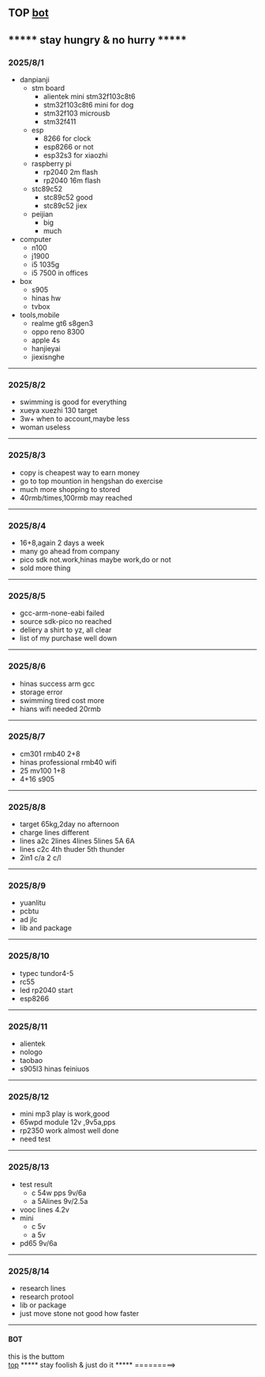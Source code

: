 ## TOP [bot](#bot)
***** stay hungry & no hurry *****
---
### 2025/8/1
- danpianji
	- stm board
    	+ alientek  mini stm32f103c8t6
        + stm32f103c8t6 mini for dog
        + stm32f103 microusb 
        + stm32f411
    - esp
    	- 8266 for clock
        - esp8266 or not
        - esp32s3 for xiaozhi
    - raspberry pi
    	- rp2040 2m flash
        - rp2040 16m flash
    - stc89c52
    	- stc89c52 good
        - stc89c52 jiex
    - peijian
    	- big
        - much
- computer
	- n100
    - j1900
    - i5 1035g
    - i5 7500 in offices
- box
	- s905
    - hinas hw
    - tvbox
- tools,mobile
	- realme gt6 s8gen3
    - oppo reno 8300
    - apple 4s
    - hanjieyai
    - jiexisnghe
---
### 2025/8/2
- swimming is good for everything
- xueya xuezhi 130 target
- 3w+ when to account,maybe less
- woman useless
---
### 2025/8/3
- copy is cheapest way to earn money
- go to top mountion in hengshan do exercise 
- much more shopping to stored
- 40rmb/times,100rmb may reached
---
### 2025/8/4
- 16+8,again 2 days a week
- many go ahead from company
- pico sdk not.work,hinas maybe work,do or not
- sold more thing
---
### 2025/8/5
- gcc-arm-none-eabi failed
- source sdk-pico no reached
- deliery a shirt to yz, all clear
- list of my purchase well down
---
### 2025/8/6
- hinas success arm gcc  
- storage error
- swimming tired cost more
- hians wifi needed 20rmb
---
### 2025/8/7
- cm301 rmb40 2+8
- hinas professional rmb40 wifi
- 25 mv100 1+8
- 4+16 s905
---
### 2025/8/8
- target 65kg,2day no afternoon
- charge lines different
- lines a2c 2lines 4lines 5lines 5A 6A
- lines c2c 4th thuder 5th thunder
- 2in1 c/a 2 c/l
---
### 2025/8/9
- yuanlitu
- pcbtu
- ad jlc
- lib and package
---
### 2025/8/10
- typec tundor4-5
- rc55
- led rp2040 start
- esp8266
---
### 2025/8/11
- alientek
- nologo
- taobao
- s905l3 hinas feiniuos
---
### 2025/8/12
- mini mp3 play is work,good  
- 65wpd module 12v ,9v5a,pps
- rp2350 work almost well done
- need test 
---
### 2025/8/13
- test result
	- c 54w pps 9v/6a
    - a 5Alines 9v/2.5a
- vooc lines 4.2v
- mini 
	- c 5v
    - a 5v
- pd65 9v/6a
---
### 2025/8/14
- research lines
- research protool
- lib or package
- just move stone not good how faster
---
#### BOT    
this is the buttom   
[top](#top)
***** stay foolish & just do it *****
=========>
